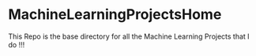 # MachineLearningProjectsHome
This Repo is the base directory for all the Machine Learning Projects that I do !!!
